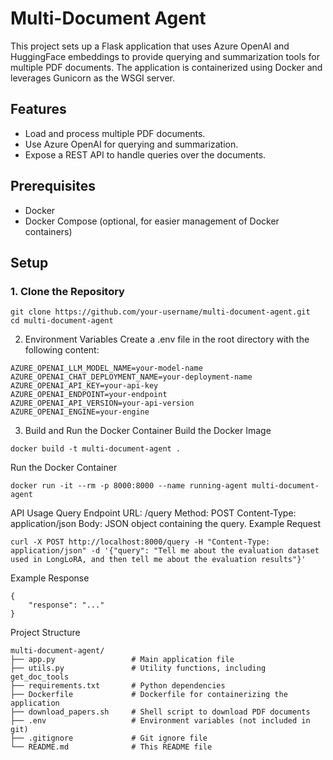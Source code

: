 
# Multi-Document Agent

This project sets up a Flask application that uses Azure OpenAI and HuggingFace embeddings to provide querying and summarization tools for multiple PDF documents. The application is containerized using Docker and leverages Gunicorn as the WSGI server.

## Features

- Load and process multiple PDF documents.
- Use Azure OpenAI for querying and summarization.
- Expose a REST API to handle queries over the documents.

## Prerequisites

- Docker
- Docker Compose (optional, for easier management of Docker containers)

## Setup

### 1. Clone the Repository

```
git clone https://github.com/your-username/multi-document-agent.git
cd multi-document-agent
```
2. Environment Variables
Create a .env file in the root directory with the following content:

```
AZURE_OPENAI_LLM_MODEL_NAME=your-model-name
AZURE_OPENAI_CHAT_DEPLOYMENT_NAME=your-deployment-name
AZURE_OPENAI_API_KEY=your-api-key
AZURE_OPENAI_ENDPOINT=your-endpoint
AZURE_OPENAI_API_VERSION=your-api-version
AZURE_OPENAI_ENGINE=your-engine
```
3. Build and Run the Docker Container
Build the Docker Image
```
docker build -t multi-document-agent .
```
Run the Docker Container
```
docker run -it --rm -p 8000:8000 --name running-agent multi-document-agent
```
API Usage
Query Endpoint
URL: /query
Method: POST
Content-Type: application/json
Body: JSON object containing the query.
Example Request
```
curl -X POST http://localhost:8000/query -H "Content-Type: application/json" -d '{"query": "Tell me about the evaluation dataset used in LongLoRA, and then tell me about the evaluation results"}'
```
Example Response
```
{
    "response": "..."
}
```
Project Structure
```
multi-document-agent/
├── app.py                 # Main application file
├── utils.py               # Utility functions, including get_doc_tools
├── requirements.txt       # Python dependencies
├── Dockerfile             # Dockerfile for containerizing the application
├── download_papers.sh     # Shell script to download PDF documents
├── .env                   # Environment variables (not included in git)
├── .gitignore             # Git ignore file
└── README.md              # This README file
```
